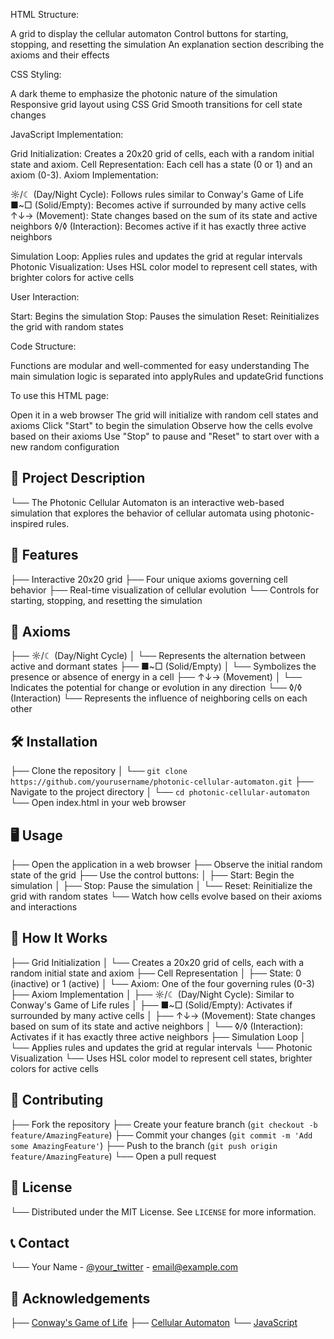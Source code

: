 HTML Structure:

A grid to display the cellular automaton
Control buttons for starting, stopping, and resetting the simulation
An explanation section describing the axioms and their effects


CSS Styling:

A dark theme to emphasize the photonic nature of the simulation
Responsive grid layout using CSS Grid
Smooth transitions for cell state changes


JavaScript Implementation:

Grid Initialization: Creates a 20x20 grid of cells, each with a random initial state and axiom.
Cell Representation: Each cell has a state (0 or 1) and an axiom (0-3).
Axiom Implementation:

☼/☾ (Day/Night Cycle): Follows rules similar to Conway's Game of Life
■~□ (Solid/Empty): Becomes active if surrounded by many active cells
↑↓→ (Movement): State changes based on the sum of its state and active neighbors
◊/◊ (Interaction): Becomes active if it has exactly three active neighbors


Simulation Loop: Applies rules and updates the grid at regular intervals
Photonic Visualization: Uses HSL color model to represent cell states, with brighter colors for active cells


User Interaction:

Start: Begins the simulation
Stop: Pauses the simulation
Reset: Reinitializes the grid with random states


Code Structure:

Functions are modular and well-commented for easy understanding
The main simulation logic is separated into applyRules and updateGrid functions



To use this HTML page:

Open it in a web browser
The grid will initialize with random cell states and axioms
Click "Start" to begin the simulation
Observe how the cells evolve based on their axioms
Use "Stop" to pause and "Reset" to start over with a new random configuration

## 🌟 Project Description
   └── The Photonic Cellular Automaton is an interactive web-based simulation that explores the behavior of cellular automata using photonic-inspired rules.

## 🚀 Features
├── Interactive 20x20 grid
├── Four unique axioms governing cell behavior
├── Real-time visualization of cellular evolution
└── Controls for starting, stopping, and resetting the simulation

## 🧬 Axioms
├── ☼/☾ (Day/Night Cycle)
│   └── Represents the alternation between active and dormant states
├── ■~□ (Solid/Empty)
│   └── Symbolizes the presence or absence of energy in a cell
├── ↑↓→ (Movement)
│   └── Indicates the potential for change or evolution in any direction
└── ◊/◊ (Interaction)
    └── Represents the influence of neighboring cells on each other

## 🛠️ Installation
├── Clone the repository
│   └── `git clone https://github.com/yourusername/photonic-cellular-automaton.git`
├── Navigate to the project directory
│   └── `cd photonic-cellular-automaton`
└── Open index.html in your web browser

## 🖥️ Usage
├── Open the application in a web browser
├── Observe the initial random state of the grid
├── Use the control buttons:
│   ├── Start: Begin the simulation
│   ├── Stop: Pause the simulation
│   └── Reset: Reinitialize the grid with random states
└── Watch how cells evolve based on their axioms and interactions

## 🧠 How It Works
├── Grid Initialization
│   └── Creates a 20x20 grid of cells, each with a random initial state and axiom
├── Cell Representation
│   ├── State: 0 (inactive) or 1 (active)
│   └── Axiom: One of the four governing rules (0-3)
├── Axiom Implementation
│   ├── ☼/☾ (Day/Night Cycle): Similar to Conway's Game of Life rules
│   ├── ■~□ (Solid/Empty): Activates if surrounded by many active cells
│   ├── ↑↓→ (Movement): State changes based on sum of its state and active neighbors
│   └── ◊/◊ (Interaction): Activates if it has exactly three active neighbors
├── Simulation Loop
│   └── Applies rules and updates the grid at regular intervals
└── Photonic Visualization
    └── Uses HSL color model to represent cell states, brighter colors for active cells

## 🤝 Contributing
├── Fork the repository
├── Create your feature branch (`git checkout -b feature/AmazingFeature`)
├── Commit your changes (`git commit -m 'Add some AmazingFeature'`)
├── Push to the branch (`git push origin feature/AmazingFeature`)
└── Open a pull request

## 📄 License
└── Distributed under the MIT License. See `LICENSE` for more information.

## 📞 Contact
└── Your Name - [@your_twitter](https://twitter.com/your_twitter) - email@example.com

## 🙏 Acknowledgements
├── [Conway's Game of Life](https://en.wikipedia.org/wiki/Conway%27s_Game_of_Life)
├── [Cellular Automaton](https://en.wikipedia.org/wiki/Cellular_automaton)
└── [JavaScript](https://developer.mozilla.org/en-US/docs/Web/JavaScript)

